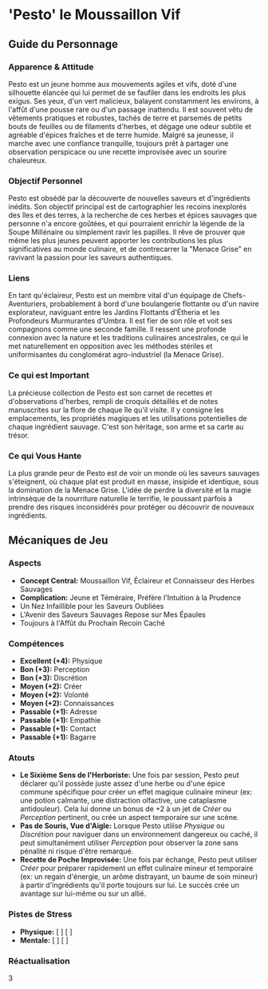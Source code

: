 # 'Pesto' le Moussaillon Vif

## Guide du Personnage

### Apparence & Attitude

Pesto est un jeune homme aux mouvements agiles et vifs, doté d'une silhouette élancée qui lui permet de se faufiler dans les endroits les plus exigus. Ses yeux, d'un vert malicieux, balayent constamment les environs, à l'affût d'une pousse rare ou d'un passage inattendu. Il est souvent vêtu de vêtements pratiques et robustes, tachés de terre et parsemés de petits bouts de feuilles ou de filaments d'herbes, et dégage une odeur subtile et agréable d'épices fraîches et de terre humide. Malgré sa jeunesse, il marche avec une confiance tranquille, toujours prêt à partager une observation perspicace ou une recette improvisée avec un sourire chaleureux.

### Objectif Personnel

Pesto est obsédé par la découverte de nouvelles saveurs et d'ingrédients inédits. Son objectif principal est de cartographier les recoins inexplorés des îles et des terres, à la recherche de ces herbes et épices sauvages que personne n'a encore goûtées, et qui pourraient enrichir la légende de la Soupe Millénaire ou simplement ravir les papilles. Il rêve de prouver que même les plus jeunes peuvent apporter les contributions les plus significatives au monde culinaire, et de contrecarrer la "Menace Grise" en ravivant la passion pour les saveurs authentiques.

### Liens

En tant qu'éclaireur, Pesto est un membre vital d'un équipage de Chefs-Aventuriers, probablement à bord d'une boulangerie flottante ou d'un navire explorateur, naviguant entre les Jardins Flottants d'Étheria et les Profondeurs Murmurantes d'Umbra. Il est fier de son rôle et voit ses compagnons comme une seconde famille. Il ressent une profonde connexion avec la nature et les traditions culinaires ancestrales, ce qui le met naturellement en opposition avec les méthodes stériles et uniformisantes du conglomérat agro-industriel (la Menace Grise).

### Ce qui est Important

La précieuse collection de Pesto est son carnet de recettes et d'observations d'herbes, rempli de croquis détaillés et de notes manuscrites sur la flore de chaque île qu'il visite. Il y consigne les emplacements, les propriétés magiques et les utilisations potentielles de chaque ingrédient sauvage. C'est son héritage, son arme et sa carte au trésor.

### Ce qui Vous Hante

La plus grande peur de Pesto est de voir un monde où les saveurs sauvages s'éteignent, où chaque plat est produit en masse, insipide et identique, sous la domination de la Menace Grise. L'idée de perdre la diversité et la magie intrinsèque de la nourriture naturelle le terrifie, le poussant parfois à prendre des risques inconsidérés pour protéger ou découvrir de nouveaux ingrédients.

## Mécaniques de Jeu

### Aspects

*   **Concept Central:** Moussaillon Vif, Éclaireur et Connaisseur des Herbes Sauvages
*   **Complication:** Jeune et Téméraire, Préfère l'Intuition à la Prudence
*   Un Nez Infaillible pour les Saveurs Oubliées
*   L'Avenir des Saveurs Sauvages Repose sur Mes Épaules
*   Toujours à l'Affût du Prochain Recoin Caché

### Compétences

*   **Excellent (+4):** Physique
*   **Bon (+3):** Perception
*   **Bon (+3):** Discrétion
*   **Moyen (+2):** Créer
*   **Moyen (+2):** Volonté
*   **Moyen (+2):** Connaissances
*   **Passable (+1):** Adresse
*   **Passable (+1):** Empathie
*   **Passable (+1):** Contact
*   **Passable (+1):** Bagarre

### Atouts

*   **Le Sixième Sens de l'Herboriste:** Une fois par session, Pesto peut déclarer qu'il possède juste assez d'une herbe ou d'une épice commune spécifique pour créer un effet magique culinaire mineur (ex: une potion calmante, une distraction olfactive, une cataplasme antidouleur). Cela lui donne un bonus de +2 à un jet de *Créer* ou *Perception* pertinent, ou crée un aspect temporaire sur une scène.
*   **Pas de Souris, Vue d'Aigle:** Lorsque Pesto utilise *Physique* ou *Discrétion* pour naviguer dans un environnement dangereux ou caché, il peut simultanément utiliser *Perception* pour observer la zone sans pénalité ni risque d'être remarqué.
*   **Recette de Poche Improvisée:** Une fois par échange, Pesto peut utiliser *Créer* pour préparer rapidement un effet culinaire mineur et temporaire (ex: un regain d'énergie, un arôme distrayant, un baume de soin mineur) à partir d'ingrédients qu'il porte toujours sur lui. Le succès crée un avantage sur lui-même ou sur un allié.

### Pistes de Stress

*   **Physique:** [ ] [ ]
*   **Mentale:** [ ] [ ]

### Réactualisation

3